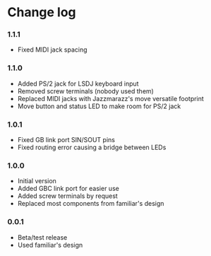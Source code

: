 # Change log

### 1.1.1
 - Fixed MIDI jack spacing

### 1.1.0
 - Added PS/2 jack for LSDJ keyboard input
 - Removed screw terminals (nobody used them)
 - Replaced MIDI jacks with Jazzmarazz's move versatile footprint
 - Move button and status LED to make room for PS/2 jack

### 1.0.1
 - Fixed GB link port SIN/SOUT pins
 - Fixed routing error causing a bridge between LEDs

### 1.0.0
 - Initial version
 - Added GBC link port for easier use
 - Added screw terminals by request
 - Replaced most components from familiar's design

### 0.0.1
 - Beta/test release
 - Used familiar's design
